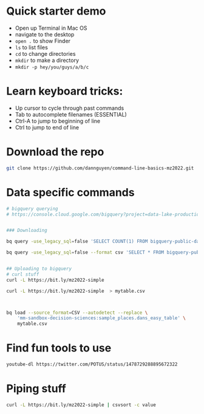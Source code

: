# Quick starter demo

- Open up Terminal in Mac OS
- navigate to the desktop
- `open .` to show Finder
- `ls` to list files
- `cd` to change directories
- `mkdir` to make a directory
- `mkdir -p hey/you/guys/a/b/c`


# Learn keyboard tricks:

- Up cursor to cycle through past commands
- Tab to autocomplete filenames (ESSENTIAL)
- Ctrl-A to jump to beginning of line
- Ctrl to jump to end of line



# Download the repo

```sh
git clone https://github.com/dannguyen/command-line-basics-mz2022.git
```

# Data specific commands

```sh
# bigquery querying
# https://console.cloud.google.com/bigquery?project=data-lake-production-246315&d=chicago_crime&p=bigquery-public-data&t=crime&page=table&ws=!1m5!1m4!4m3!1sbigquery-public-data!2schicago_crime!3scrime


### Downloading

bq query -use_legacy_sql=false 'SELECT COUNT(1) FROM bigquery-public-data.chicago_crime.crime'

bq query -use_legacy_sql=false --format csv 'SELECT * FROM bigquery-public-data.chicago_crime.crime'


## Uploading to bigquery
# curl stuff
curl -L https://bit.ly/mz2022-simple 

curl -L https://bit.ly/mz2022-simple  > mytable.csv



bq load --source_format=CSV --autodetect --replace \
    'mm-sandbox-decision-sciences:sample_places.dans_easy_table' \
    mytable.csv
```

# Find fun tools to use

```sh
youtube-dl https://twitter.com/POTUS/status/1478729288895672322
```



# Piping stuff


```sh
curl -L https://bit.ly/mz2022-simple | csvsort -c value

```
